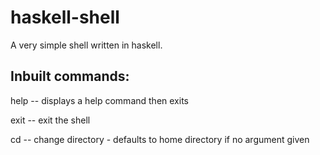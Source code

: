 # haskell-shell
A very simple shell written in haskell.

## Inbuilt commands:

help -- displays a help command then exits

exit -- exit the shell

cd -- change directory - defaults to home directory if no argument given
